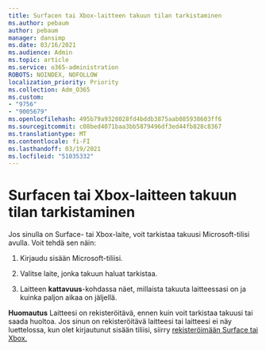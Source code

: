 ```yaml
---
title: Surfacen tai Xbox-laitteen takuun tilan tarkistaminen
ms.author: pebaum
author: pebaum
manager: dansimp
ms.date: 03/16/2021
ms.audience: Admin
ms.topic: article
ms.service: o365-administration
ROBOTS: NOINDEX, NOFOLLOW
localization_priority: Priority
ms.collection: Adm_O365
ms.custom:
- "9756"
- "9005679"
ms.openlocfilehash: 495b79a9328028fd4bddb3875aab085938603ff6
ms.sourcegitcommit: c08bed4071baa3bb5879496df3ed44fb828c8367
ms.translationtype: MT
ms.contentlocale: fi-FI
ms.lasthandoff: 03/19/2021
ms.locfileid: "51035332"
---
```

# <a name="check-the-warranty-status-for-a-surface-or-xbox-device"></a>Surfacen tai Xbox-laitteen takuun tilan tarkistaminen

Jos sinulla on Surface- tai Xbox-laite, voit tarkistaa takuusi Microsoft-tilisi avulla. Voit tehdä sen näin:

1. Kirjaudu sisään Microsoft-tiliisi. 

1. Valitse laite, jonka takuun haluat tarkistaa.

1. Laitteen **kattavuus**-kohdassa näet, millaista takuuta laitteessasi on ja kuinka paljon aikaa on jäljellä.

**Huomautus** Laitteesi on rekisteröitävä, ennen kuin voit tarkistaa takuusi tai saada huoltoa. Jos sinun on rekisteröitävä laitteesi tai laitteesi ei näy luettelossa, kun olet kirjautunut sisään tiliisi, siirry [rekisteröimään Surface tai Xbox.](https://support.microsoft.com/surface/register-your-surface-or-xbox-fd7d73f8-b0e6-c9fa-e83b-0b64652e2376)
